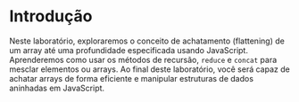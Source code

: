 # Introdução

Neste laboratório, exploraremos o conceito de achatamento (flattening) de um array até uma profundidade especificada usando JavaScript. Aprenderemos como usar os métodos de recursão, `reduce` e `concat` para mesclar elementos ou arrays. Ao final deste laboratório, você será capaz de achatar arrays de forma eficiente e manipular estruturas de dados aninhadas em JavaScript.
